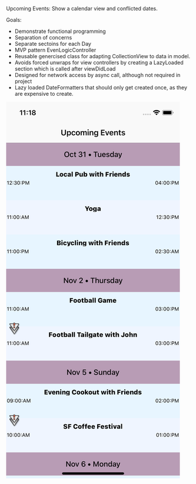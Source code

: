 
Upcoming Events:
Show a calendar view and conflicted dates. 

Goals:
* Demonstrate functional programming
* Separation of concerns
* Separate sectoins for each Day
* MVP pattern EvenLogicController
* Reusable genercised class for adapting CollectionView to data in model. 
* Avoids forced unwraps for view controllers by creating a LazyLoaded section which is called after viewDidLoad
* Designed for network access by async call, although not required in project
* Lazy loaded DateFormatters that should only get created once, as they are expensive to create. 

![Image](https://github.com/possen/UpcomingEvents/blob/master/Simulator%20Screen%20Shot%20-%20iPhone%20X%20-%202018-07-10%20at%2023.18.43.png)
